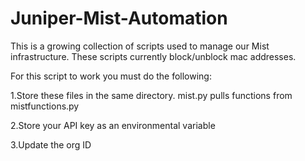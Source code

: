 # Juniper-Mist-Automation
This is a growing collection of scripts used to manage our Mist infrastructure. These scripts currently block/unblock mac addresses.

For this script to work you must do the following:

  1.Store these files in the same directory. mist.py pulls functions from mistfunctions.py
  
  2.Store your API key as an environmental variable
  
  3.Update the org ID


  
  
